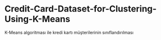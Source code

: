 # Credit-Card-Dataset-for-Clustering-Using-K-Means

K-Means algoritması ile kredi kartı müşterilerinin sınıflandırılması
